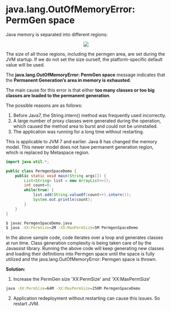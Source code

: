 # java.lang.OutOfMemoryError: PermGen space

Java memory is separated into different regions:

<p align="center">
  <img src="https://tianmingxing.com/images/java.lang_.outofmemoryerror-permgen-space.png">
</p>

The size of all those regions, including the permgen area, are set during the JVM startup. If we do not set the size ourself, the platform-specific default value will be used.

The **java.lang.OutOfMemoryError: PermGen space** message indicates that the **Permanent Generation’s area in memory is exhausted**.

The main cause for this error is that either **too many classes or too big classes are loaded to the permanent generation**. 

The possible reasons are as follows:
1. Before Java7, the String.intern() method was frequently used incorrectly.
2. A large number of proxy classes were generated during the operation, which caused the method area to burst and could not be uninstalled.
3. The application was running for a long time without restarting.

This is applicable to JVM 7 and earlier. Java 8 has changed the memory model. This newer model does not have permanent generation region, which is replaced by Metaspace region. 

```java
import java.util.*;

public class PermgenSpaceDemo {
    public static void main(String args[]) {
        List<String> list = new ArrayList<>();
        int count=0;
        while(true) {
            list.add(String.valueOf(count++).intern());
            System.out.println(count);
        }
    }
}
```

```sh
$ javac PermgenSpaceDemo.java
$ java -XX:PermSize=2M -XX:MaxPermSize=5M PermgenSpaceDemo
```

In the above sample code, code iterates over a loop and generates classes at run time. Class generation complexity is being taken care of by the Javassist library.
Running the above code will keep generating new classes and loading their definitions into Permgen space until the space is fully utilized and the java.lang.OutOfMemoryError: Permgen space is thrown.

**Solution:**
1. Increase the PermGen size 'XX:PermSize' and 'XX:MaxPermSize'
```sh
java -XX:PermSize=64M -XX:MaxPermSize=256M PermgenSpaceDemo
```
2. Application redeployment without restarting can cause this issues. So restart JVM.
